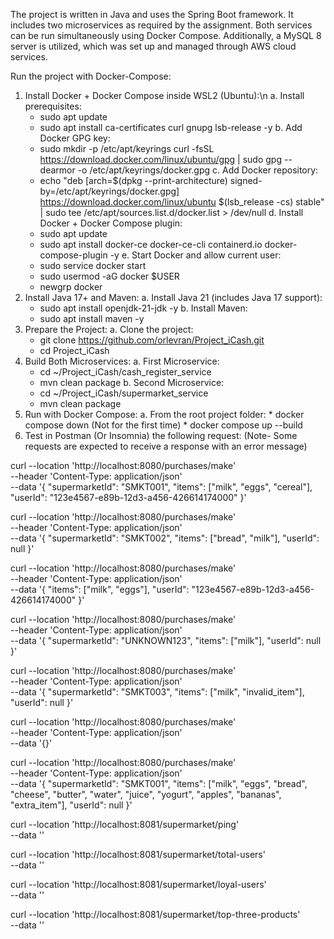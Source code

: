 The project is written in Java and uses the Spring Boot framework.
It includes two microservices as required by the assignment.
Both services can be run simultaneously using Docker Compose.
Additionally, a MySQL 8 server is utilized, which was set up and managed through AWS cloud services.

Run the project with Docker-Compose:
1. Install Docker + Docker Compose inside WSL2 (Ubuntu):\n
  a. Install prerequisites:
    * sudo apt update
    * sudo apt install ca-certificates curl gnupg lsb-release -y
  b. Add Docker GPG key:
     * sudo mkdir -p /etc/apt/keyrings curl -fsSL https://download.docker.com/linux/ubuntu/gpg | sudo gpg --dearmor -o /etc/apt/keyrings/docker.gpg
  c. Add Docker repository:
     * echo "deb [arch=$(dpkg --print-architecture) signed-by=/etc/apt/keyrings/docker.gpg] https://download.docker.com/linux/ubuntu $(lsb_release -cs) stable" | sudo tee /etc/apt/sources.list.d/docker.list > /dev/null
  d. Install Docker + Docker Compose plugin:
     * sudo apt update
     * sudo apt install docker-ce docker-ce-cli containerd.io docker-compose-plugin -y
  e. Start Docker and allow current user:
     * sudo service docker start
     * sudo usermod -aG docker $USER
     * newgrp docker
2. Install Java 17+ and Maven:
   a. Install Java 21 (includes Java 17 support):
      * sudo apt install openjdk-21-jdk -y
   b. Install Maven:
      * sudo apt install maven -y
3. Prepare the Project:
   a. Clone the project:
      * git clone https://github.com/orlevran/Project_iCash.git
      * cd Project_iCash
4. Build Both Microservices:
   a. First Microservice:
      * cd ~/Project_iCash/cash_register_service
      * mvn clean package
   b. Second Microservice:
      * cd ~/Project_iCash/supermarket_service
      * mvn clean package
5. Run with Docker Compose:
    a. From the root project folder:
       * docker compose down
         (Not for the first time)
       * docker compose up --build
6. Test in Postman (Or Insomnia) the following request:
   (Note- Some requests are expected to receive a response with an error message)



curl --location 'http://localhost:8080/purchases/make' \
--header 'Content-Type: application/json' \
--data '{
  "supermarketId": "SMKT001",
  "items": ["milk", "eggs", "cereal"],
  "userId": "123e4567-e89b-12d3-a456-426614174000"
}'


curl --location 'http://localhost:8080/purchases/make' \
--header 'Content-Type: application/json' \
--data '{
  "supermarketId": "SMKT002",
  "items": ["bread", "milk"],
  "userId": null
}'


curl --location 'http://localhost:8080/purchases/make' \
--header 'Content-Type: application/json' \
--data '{
  "items": ["milk", "eggs"],
  "userId": "123e4567-e89b-12d3-a456-426614174000"
}'


curl --location 'http://localhost:8080/purchases/make' \
--header 'Content-Type: application/json' \
--data '{
  "supermarketId": "UNKNOWN123",
  "items": ["milk"],
  "userId": null
}'


curl --location 'http://localhost:8080/purchases/make' \
--header 'Content-Type: application/json' \
--data '{
  "supermarketId": "SMKT003",
  "items": ["milk", "invalid_item"],
  "userId": null
}'


curl --location 'http://localhost:8080/purchases/make' \
--header 'Content-Type: application/json' \
--data '{}'


curl --location 'http://localhost:8080/purchases/make' \
--header 'Content-Type: application/json' \
--data '{
  "supermarketId": "SMKT001",
  "items": ["milk", "eggs", "bread", "cheese", "butter", "water", "juice", "yogurt", "apples", "bananas", "extra_item"],
  "userId": null
}'


curl --location 'http://localhost:8081/supermarket/ping' \
--data ''


curl --location 'http://localhost:8081/supermarket/total-users' \
--data ''


curl --location 'http://localhost:8081/supermarket/loyal-users' \
--data ''


curl --location 'http://localhost:8081/supermarket/top-three-products' \
--data ''